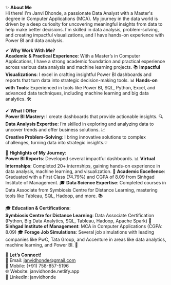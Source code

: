 ✨ **About Me**  
Hi there! I'm Janvi Dhonde, a passionate Data Analyst with a Master's degree in Computer Applications (MCA). My journey in the data world is driven by a deep curiosity for uncovering meaningful insights from data to help make better decisions. I'm skilled in data analysis, problem-solving, and creating impactful visualizations, and I have hands-on experience with Power BI and data analysis.  

✔ **Why Work With Me?**  
 **Academic & Practical Experience**: With a Master’s in Computer Applications, I have a strong academic foundation and practical experience across various data analysis and machine learning projects. 📚 
 **Impactful Visualizations**: I excel in crafting insightful Power BI dashboards and reports that turn data into strategic decision-making tools. 📊
 **Hands-on with Tools**: Experienced in tools like Power BI, SQL, Python, Excel, and advanced data techniques, including machine learning and big data analytics. 🛠️ 

✔ **What I Offer**    
 **Power BI Mastery**: I create dashboards that provide actionable insights. 🔍  
 **Data Analysis Expertise**: I’m skilled in exploring and analyzing data to uncover trends and offer business solutions. 📈  
 **Creative Problem-Solving**: I bring innovative solutions to complex challenges, turning data into strategic insights.💡

🌟 **Highlights of My Journey**:  
 **Power BI Reports**: Developed several impactful dashboards.  📊
 **Virtual Internships**: Completed 20+ internships, gaining hands-on experience in data analysis, machine learning, and visualization.  💼
 **Academic Excellence**: Graduated with a First Class (74.79%) and CGPA of 8.09 from Sinhgad Institute of Management.  🎓 
 **Data Science Expertise**: Completed courses in Data Associate from Symbiosis Centre for Distance Learning, mastering tools like Tableau, SQL, Hadoop, and more. 📚 

🎓 **Education & Certifications**:  
**Symbiosis Centre for Distance Learning**: Data Associate Certification (Python, Big Data Analytics, SQL, Tableau, Hadoop, Apache Spark)  📜 
**Sinhgad Institute of Management**: MCA in Computer Applications (CGPA: 8.09)  🎓 
**Forage Job Simulations**: Several job simulations with leading companies like PwC, Tata Group, and Accenture in areas like data analytics, machine learning, and Power BI.  💼 

🌟 **Let’s Connect!**  
📧 Email: janvidhonde@gmail.com  
📱 Mobile: (+91) 758-857-5196  
🌐 Website: janvidhonde.netlify.app  
🔗 LinkedIn: janvidhonde  
